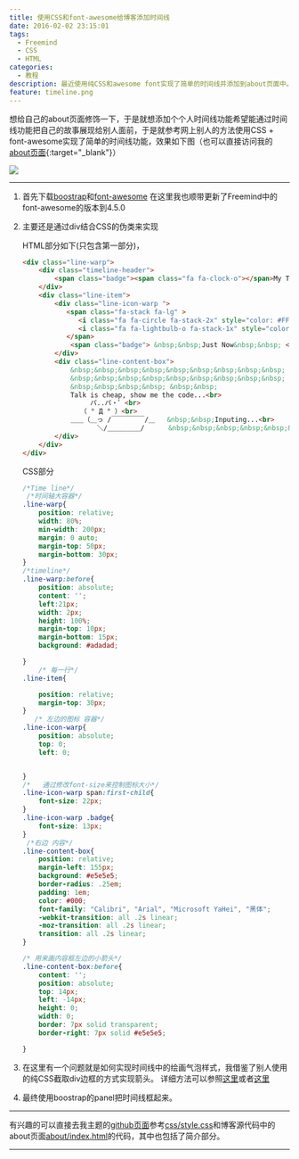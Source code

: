 ```yaml
---
title: 使用CSS和font-awesome给博客添加时间线
date: 2016-02-02 23:15:01
tags:
  - Freemind
  - CSS
  - HTML
categories:
  - 教程
description: 最近使用纯CSS和awesome font实现了简单的时间线并添加到about页面中。
feature: timeline.png
---
```


想给自己的about页面修饰一下，于是就想添加个个人时间线功能希望能通过时间线功能把自己的故事展现给别人面前，于是就参考网上别人的方法使用CSS + font-awesome实现了简单的时间线功能，效果如下图（也可以直接访问我的[about页面](../../../about/){:target="_blank"}）
<!-- more -->
![](timeline.png)

---
1. 首先下载[boostrap](http://getbootstrap.com/)和[font-awesome](https://fortawesome.github.io/Font-Awesome/)
   在这里我也顺带更新了Freemind中的font-awesome的版本到4.5.0
   
2. 主要还是通过div结合CSS的伪类来实现

    HTML部分如下(只包含第一部分)，

    ``` HTML
    <div class="line-warp">
        <div class="timeline-header">
            <span class="badge"><span class="fa fa-clock-o"></span>My Timeline</span>
        </div>
        <div class="line-item">
            <div class="line-icon-warp ">
               <span class="fa-stack fa-lg" >
                  <i class="fa fa-circle fa-stack-2x" style="color: #FFC125"></i>
                  <i class="fa fa-lightbulb-o fa-stack-1x" style="color: #ffffff"></i>
               </span>
                <span class="badge"> &nbsp;&nbsp;Just Now&nbsp;&nbsp; </span>
            </div>
            <div class="line-content-box">
                &nbsp;&nbsp;&nbsp;&nbsp;&nbsp;&nbsp;&nbsp;&nbsp;&nbsp;
                &nbsp;&nbsp;&nbsp;&nbsp;&nbsp;&nbsp;&nbsp;&nbsp;&nbsp;
                &nbsp;&nbsp;&nbsp;&nbsp; &nbsp;&nbsp;
                Talk is cheap, show me the code...<br>
                　　　パ..パ・゜<br> 
                　　（ ° Д ° ）<br> 
                ＿＿（＿っ /￣￣￣￣￣/＿   &nbsp;&nbsp;Inputing...<br> 
                　　　　＼/＿＿＿＿＿/      &nbsp;&nbsp;&nbsp;&nbsp;&nbsp;&nbsp;&nbsp;&nbsp;正在输入...<br>
            </div>
        </div>
    </div>
    ```


    CSS部分

    ``` CSS
    /*Time line*/
     /*时间轴大容器*/
    .line-warp{
        position: relative;
        width: 80%;
        min-width: 200px;
        margin: 0 auto;
        margin-top: 50px;
        margin-bottom: 30px;
    }
    /*timeline*/
    .line-warp:before{
        position: absolute;
        content: '';
        left:21px;
        width: 2px;
        height: 100%;
        margin-top: 10px;
        margin-bottom: 15px;
        background: #adadad;

    }
        /* 每一行*/
    .line-item{

        position: relative;
        margin-top: 30px;
    }
       /* 左边的图标 容器*/
    .line-icon-warp{
        position: absolute;
        top: 0;
        left: 0;


    }
    /*   通过修改font-size来控制图标大小*/
    .line-icon-warp span:first-child{
        font-size: 22px;
    }
    .line-icon-warp .badge{
        font-size: 13px;
    }
     /*右边 内容*/
    .line-content-box{
        position: relative;
        margin-left: 155px;
        background: #e5e5e5;
        border-radius: .25em;
        padding: 1em;
        color: #000;
        font-family: "Calibri", "Arial", "Microsoft YaHei", "黑体";
        -webkit-transition: all .2s linear;
        -moz-transition: all .2s linear;
        transition: all .2s linear;
    }

    /* 用来画内容框左边的小箭头*/
    .line-content-box:before{
        content: '';
        position: absolute;
        top: 14px;
        left: -14px;
        height: 0;
        width: 0;
        border: 7px solid transparent;
        border-right: 7px solid #e5e5e5;

    }
    ```

3. 在这里有一个问题就是如何实现时间线中的绘画气泡样式，我借鉴了别人使用的纯CSS截取div边框的方式实现箭头。 详细方法可以参照[这里](http://www.admin10000.com/document/4089.html)或者[这里](http://yuiblog.com/blog/2010/11/22/css-quick-tip-css-arrows-and-shapes-without-markup/)

4. 最终使用boostrap的panel把时间线框起来。

---
有兴趣的可以直接去我主题的[github页面](https://github.com/PytLab/hexo-theme-freemind)参考[css/style.css](https://github.com/PytLab/hexo-theme-freemind/blob/master/source/css/style.css)和博客源代码中的about页面[about/index.html](https://github.com/PytLab/pytlab.github.io/blob/hexo/source/about/index.html)的代码，其中也包括了简介部分。

---
